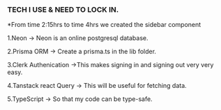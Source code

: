 ### TECH I USE & NEED TO LOCK IN.

\*From time 2:15hrs to time 4hrs we created the sidebar component

1.Neon
-> Neon is an online postgresql database.

2.Prisma ORM
-> Create a prisma.ts in the lib folder.

3.Clerk Authenication
->This makes signing in and signing out very very easy.

4.Tanstack react Query
-> This will be useful for fetching data.

5.TypeScript
-> So that my code can be type-safe.
